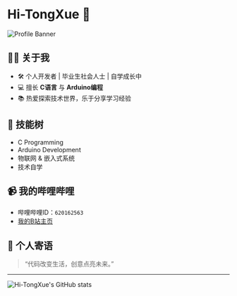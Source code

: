 # Hi-TongXue 👋

![Profile Banner](https://capsule-render.vercel.app/api?type=waving&color=0:00bfff,100:1e90ff&height=170&section=header&text=Hi-TongXue&fontSize=42&fontAlign=50&fontColor=ffffff)

## 🙋‍♂️ 关于我
- 🛠 个人开发者 | 毕业生社会人士 | 自学成长中
- 💻 擅长 **C语言** 与 **Arduino编程**
- 📚 热爱探索技术世界，乐于分享学习经验

## 🚀 技能树
- C Programming
- Arduino Development
- 物联网 & 嵌入式系统
- 技术自学

## 📹 我的哔哩哔哩
- 哔哩哔哩ID：`620162563`
- [我的B站主页](https://space.bilibili.com/620162563)

## 🌱 个人寄语
> “代码改变生活，创意点亮未来。”

---

![Hi-TongXue's GitHub stats](https://github-readme-stats.vercel.app/api?username=Hi-TongXue&show_icons=true&theme=blueberry)